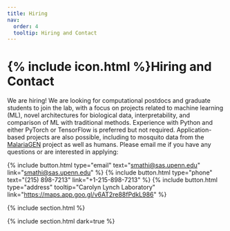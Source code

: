```yaml
---
title: Hiring
nav:
  order: 4
  tooltip: Hiring and Contact
---
```


# {% include icon.html %}Hiring and Contact

We are hiring! We are looking for computational postdocs and graduate students to join the lab, with a focus on projects related to machine learning (ML), novel architectures for biological data, interpretability, and comparison of ML with traditional methods. Experience with Python and either PyTorch or TensorFlow is preferred but not required. Application-based projects are also possible, including to mosquito data from the [MalariaGEN](https://www.malariagen.net/) project as well as humans. Please email me if you have any questions or are interested in applying: 

{%
  include button.html
  type="email"
  text="smathi@sas.upenn.edu"
  link="smathi@sas.upenn.edu"
%}
{%
  include button.html
  type="phone"
  text="(215) 898-7213"
  link="+1-215-898-7213"
%}
{%
  include button.html
  type="address"
  tooltip="Carolyn Lynch Laboratory"
  link="https://maps.app.goo.gl/v6AT2re88fPdkL986"
%}

{% include section.html %}

{% include section.html dark=true %}


